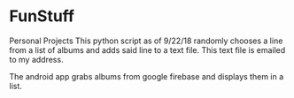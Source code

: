 # FunStuff
Personal Projects
This python script as of 9/22/18 randomly chooses a line from a list of albums and adds said line to a text file. This text file is emailed to my address.

The android app grabs albums from google firebase and displays them in a list.
